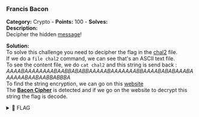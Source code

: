 ### Francis Bacon   
**Category:** Crypto - **Points:** 100 - **Solves:**    
**Description:**   
Decipher the hidden [message](./chal2/)!  

**Solution:**  
To solve this challenge you need to decipher the flag in the [chal2](./chal2/) file.  
If we do a `file chal2` command, we can see that's an ASCII text file.  
To see the content file, we do `cat chal2` and this string is send back : *AAAABAAAAAAAABAABBABABBAAAAABAAAAAAABBAAAABABABAAABAAAAAABAABAABBABBBA*  
To find the string encryption, we can go on this [website](https://www.dcode.fr/identification-chiffrement)  
The [**Bacon Cipher**](https://www.dcode.fr/chiffre-bacon-bilitere) is detected and if we go on the website to decrypt this string the flag is decode.

<details><summary>🚩 FLAG</summary>  

```  
  HACKDAY{BACONCANFIREUP}
```  
</details>